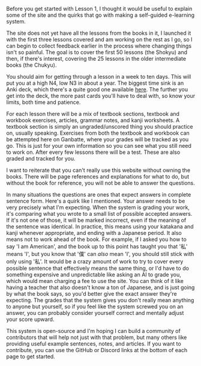 Before you get started with Lesson 1, I thought it would be useful to explain some of the site and the quirks that go with making a self-guided e-learning system.

The site does not yet have all the lessons from the books in it, I launched it with the first three lessons covered and am working on the rest as I go, so I can begin to collect feedback earlier in the process where changing things isn't so painful. The goal is to cover the first 50 lessons (the Shokyu) and then, if there's interest, covering the 25 lessons in the older intermediate books (the Chukyu).

You should aim for getting through a lesson in a week to ten days. This will put you at a high N4, low N3 in about a year. The biggest time sink is an Anki deck, which there's a quite good one available [here](https://ankiweb.net/shared/info/340141241). The further you get into the deck, the more past cards you'll have to deal with, so know your limits, both time and patience.

For each lesson there will be a mix of textbook sections, textbook and workbook exercises, articles, grammar notes, and kanji worksheets. A textbook section is simply an ungraded/unscored thing you should practice on, usually speaking. Exercises from both the textbook and workbook can be attempted here on Ganbatte, where your grades will be tracked as you go. This is just for your own information so you can see what you still need to work on. After every few lessons there will be a test. These are also graded and tracked for you.

I want to reiterate that you can't really use this website without owning the books. There will be page references and explanations for what to do, but without the book for reference, you will not be able to answer the questions.

In many situations the questions are ones that expect answers in complete sentence form. Here's a quirk like I mentioned. Your answer needs to be very precisely what I'm expecting. When the system is grading your work, it's comparing what you wrote to a small list of possible accepted answers. If it's not one of those, it will be marked incorrect, even if the meaning of the sentence was identical. In practice, this means using your katakana and kanji whenever appropriate, and ending with a Japanese period. It also means not to work ahead of the book. For example, if I asked you how to say 'I am American', and the book up to this point has taught you that '私' means 'I', but you know that '僕' can *also* mean 'I', you should still stick with only using '私'. It would be a crazy amount of work to try to cover every possible sentence that effectively means the same thing, or I'd have to do something expensive and unpredictable like asking an AI to grade you, which would mean charging a fee to use the site. You can think of it like having a teacher that also doesn't know a ton of Japanese, and is just going by what the book says, so you'd better give the exact answer they're expecting. The grades that the system gives you don't really mean anything to anyone but yourself, so if you feel like the system screwed you on an answer, you can probably consider yourself correct and mentally adjust your score upward.

This system is open-source and I'm hoping I can build a community of contributors that will help not just with that problem, but many others like providing useful example sentences, notes, and articles. If you want to contribute, you can use the GitHub or Discord links at the bottom of each page to get started.